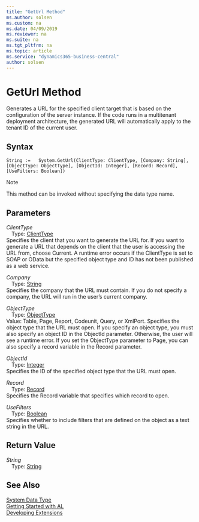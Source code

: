```yaml
---
title: "GetUrl Method"
ms.author: solsen
ms.custom: na
ms.date: 04/09/2019
ms.reviewer: na
ms.suite: na
ms.tgt_pltfrm: na
ms.topic: article
ms.service: "dynamics365-business-central"
author: solsen
---
```

[//]: # (START>DO_NOT_EDIT)
[//]: # (IMPORTANT:Do not edit any of the content between here and the END>DO_NOT_EDIT.)
[//]: # (Any modifications should be made in the .xml files in the ModernDev repo.)
# GetUrl Method
 Generates a URL for the specified client target that is based on the configuration of the server instance. If the code runs in a multitenant deployment architecture, the generated URL will automatically apply to the tenant ID of the current user.


## Syntax
```
String :=   System.GetUrl(ClientType: ClientType, [Company: String], [ObjectType: ObjectType], [ObjectId: Integer], [Record: Record], [UseFilters: Boolean])
```
> [!NOTE]  
> This method can be invoked without specifying the data type name.  
## Parameters
*ClientType*  
&emsp;Type: [ClientType](../clienttype/clienttype-option.md)  
Specifies the client that you want to generate the URL for. If you want to generate a URL that depends on the client that the user is accessing the URL from, choose Current. A runtime error occurs if the ClientType is set to SOAP or OData but the specified object type and ID has not been published as a web service.
        
*Company*  
&emsp;Type: [String](../string/string-data-type.md)  
Specifies the company that the URL must contain. If you do not specify a company, the URL will run in the user’s current company.
        
*ObjectType*  
&emsp;Type: [ObjectType](../objecttype/objecttype-option.md)  
Value: Table, Page, Report, Codeunit, Query, or XmlPort. Specifies the object type that the URL must open. If you specify an object type, you must also specify an object ID in the ObjectId parameter. Otherwise, the user will see a runtime error. If you set the ObjectType parameter to Page, you can also specify a record variable in the Record parameter.
          
*ObjectId*  
&emsp;Type: [Integer](../integer/integer-data-type.md)  
Specifies the ID of the specified object type that the URL must open.
        
*Record*  
&emsp;Type: [Record](../record/record-data-type.md)  
Specifies the Record variable that specifies which record to open.
        
*UseFilters*  
&emsp;Type: [Boolean](../boolean/boolean-data-type.md)  
Specifies whether to include filters that are defined on the object as a text string in the URL.
        


## Return Value
*String*  
&emsp;Type: [String](../string/string-data-type.md)  
  


[//]: # (IMPORTANT: END>DO_NOT_EDIT)
## See Also
[System Data Type](system-data-type.md)  
[Getting Started with AL](../../devenv-get-started.md)  
[Developing Extensions](../../devenv-dev-overview.md)